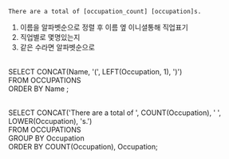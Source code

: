 ```
There are a total of [occupation_count] [occupation]s.
```
1. 이름을 알파벳순으로 정렬 후 이름 옆 이니셜통해 직업표기
2. 직업별로 몇명있는지 
3. 같은 수라면 알파벳순으로
<br/>
SELECT CONCAT(Name, '(', LEFT(Occupation, 1), ')')<br/>
FROM OCCUPATIONS<br/>
ORDER BY Name ;<br/>
<br/>

SELECT CONCAT('There are a total of ', COUNT(Occupation), ' ', LOWER(Occupation), 's.')<br/>
FROM OCCUPATIONS<br/>
GROUP BY Occupation<br/>
ORDER BY COUNT(Occupation), Occupation;


